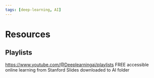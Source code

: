 ```yaml
---
tags: [deep-learning, AI]
---
```


# Resources

## Playlists

https://www.youtube.com/@Deeplearningai/playlists
FREE accessible online learning from Stanford
Slides downloaded to AI folder




